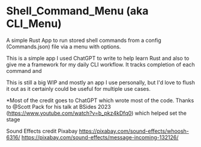 # Shell_Command_Menu (aka CLI_Menu)

A simple Rust App to run stored shell commands from a config (Commands.json) file via a menu with options. 

This is a simple app I used ChatGPT to write to help learn Rust and also to give me a framework for my daily CLI workflow. It tracks completion of each command and 

This is still a big WIP and mostly an app I use personally, but I'd love to flush it out as it certainly could be useful for multiple use cases.


*Most of the credit goes to ChatGPT which wrote most of the code. Thanks to @Scott Pack for his talk at BSides 2023 (https://www.youtube.com/watch?v=b_pkz4kDfq0) which helped set the stage


Sound Effects credit Pixabay
https://pixabay.com/sound-effects/whoosh-6316/
https://pixabay.com/sound-effects/message-incoming-132126/
